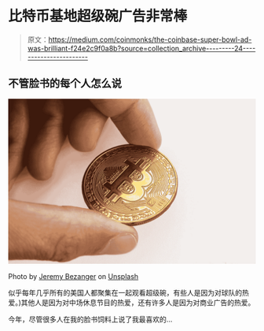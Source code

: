 # 比特币基地超级碗广告非常棒

> 原文：<https://medium.com/coinmonks/the-coinbase-super-bowl-ad-was-brilliant-f24e2c9f0a8b?source=collection_archive---------24----------------------->

## 不管脸书的每个人怎么说

![](img/92b8d007f3d83baadd7282d971ebaff7.png)

Photo by [Jeremy Bezanger](https://unsplash.com/@unarchive?utm_source=medium&utm_medium=referral) on [Unsplash](https://unsplash.com?utm_source=medium&utm_medium=referral)

似乎每年几乎所有的美国人都聚集在一起观看超级碗，有些人是因为对球队的热爱。)其他人是因为对中场休息节目的热爱，还有许多人是因为对商业广告的热爱。

今年，尽管很多人在我的脸书饲料上说了我最喜欢的…